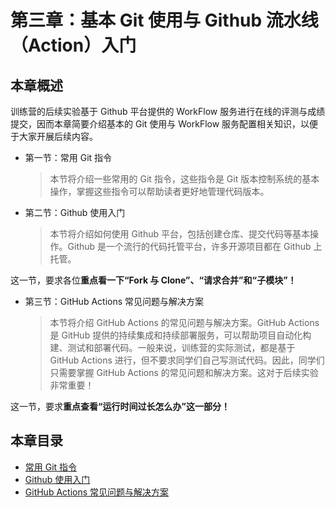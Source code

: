 # 第三章：基本 Git 使用与 Github 流水线（Action）入门

## 本章概述

训练营的后续实验基于 Github 平台提供的 WorkFlow 服务进行在线的评测与成绩提交，因而本章简要介绍基本的 Git 使用与 WorkFlow 服务配置相关知识，以便于大家开展后续内容。

- 第一节：常用 Git 指令

  > 本节将介绍一些常用的 Git 指令，这些指令是 Git 版本控制系统的基本操作，掌握这些指令可以帮助读者更好地管理代码版本。

- 第二节：Github 使用入门

  > 本节将介绍如何使用 Github 平台，包括创建仓库、提交代码等基本操作。Github 是一个流行的代码托管平台，许多开源项目都在 Github 上托管。

这一节，要求各位**重点看一下“Fork 与 Clone”、“请求合并”和“子模块”！**

- 第三节：GitHub Actions 常见问题与解决方案

  > 本节将介绍 GitHub Actions 的常见问题与解决方案。GitHub Actions 是 GitHub 提供的持续集成和持续部署服务，可以帮助项目自动化构建、测试和部署代码。一般来说，训练营的实际测试，都是基于 GitHub Actions 进行，但不要求同学们自己写测试代码。因此，同学们只需要掌握 GitHub Actions 的常见问题和解决方案。这对于后续实验非常重要！

这一节，要求**重点查看“运行时间过长怎么办”这一部分！**

## 本章目录

- [常用 Git 指令](ch3-01.md)
- [Github 使用入门](ch3-02.md)
- [GitHub Actions 常见问题与解决方案](ch3-03.md)
